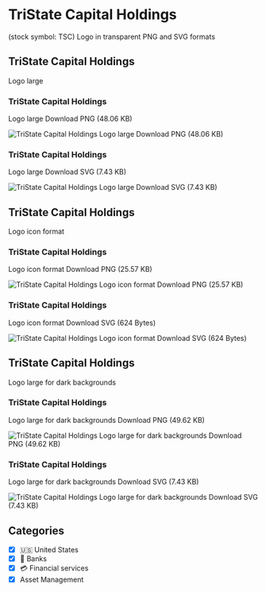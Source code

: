 # TriState Capital Holdings
 (stock symbol: TSC) Logo in transparent PNG and SVG formats

## TriState Capital Holdings
 Logo large

### TriState Capital Holdings
 Logo large Download PNG (48.06 KB)

![TriState Capital Holdings
 Logo large Download PNG (48.06 KB)](/img/orig/TSC_BIG-88dd4f88.png)

### TriState Capital Holdings
 Logo large Download SVG (7.43 KB)

![TriState Capital Holdings
 Logo large Download SVG (7.43 KB)](/img/orig/TSC_BIG-61fe1a47.svg)

## TriState Capital Holdings
 Logo icon format

### TriState Capital Holdings
 Logo icon format Download PNG (25.57 KB)

![TriState Capital Holdings
 Logo icon format Download PNG (25.57 KB)](/img/orig/TSC-c64d6bc0.png)

### TriState Capital Holdings
 Logo icon format Download SVG (624 Bytes)

![TriState Capital Holdings
 Logo icon format Download SVG (624 Bytes)](/img/orig/TSC-82ac979c.svg)

## TriState Capital Holdings
 Logo large for dark backgrounds

### TriState Capital Holdings
 Logo large for dark backgrounds Download PNG (49.62 KB)

![TriState Capital Holdings
 Logo large for dark backgrounds Download PNG (49.62 KB)](/img/orig/TSC_BIG.D-5bc92342.png)

### TriState Capital Holdings
 Logo large for dark backgrounds Download SVG (7.43 KB)

![TriState Capital Holdings
 Logo large for dark backgrounds Download SVG (7.43 KB)](/img/orig/TSC_BIG.D-10a4190f.svg)



## Categories
- [x] 🇺🇸 United States
- [x] 🏦 Banks
- [x] 💳 Financial services
- [x] Asset Management
